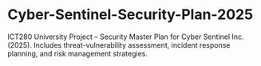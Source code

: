 # Cyber-Sentinel-Security-Plan-2025
ICT280 University Project – Security Master Plan for Cyber Sentinel Inc. (2025). Includes threat-vulnerability assessment, incident response planning, and risk management strategies.

